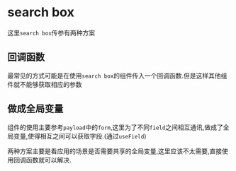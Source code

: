 # search box

这里`search box`传参有两种方案

## 回调函数

最常见的方式可能是在使用`search box`的组件传入一个回调函数.但是这样其他组件就不能够获取相应的参数

## 做成全局变量

组件的使用主要参考`payload`中的`form`,这里为了不同`field`之间相互通讯,做成了全局变量,使得相互之间可以获取字段.(通过`useField`)

两种方案主要是看应用的场景是否需要共享的全局变量,这里应该不太需要,直接使用回调函数就可以解决.
